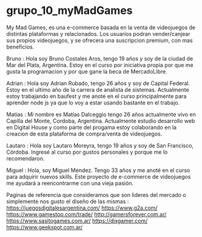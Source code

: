 # grupo_10_myMadGames
My  Mad Games, es una e-commerce basada en la venta de videojuegos de distintas plataformas y relacionados. Los usuarios podran vender/canjear sus propios videojuegos, y se ofrecera una suscripcion premium, con mas beneficios.


Bruno :  Hola soy Bruno Costales Aros, tengo 19 años y soy de la ciudad de Mar del Plata, Argentina. Estoy en el curso por iniciativa propia por que me gusta la programacion y por que gane la beca de MercadoLibre.


Adrian : Hola soy Adrian Rubado, tengo 26 años y soy de Capital Federal. Estoy en el ultimo año de la carrera de analista de sistemas. Actualmente estoy trabajando en baufest y me anote en el curso principalmente para aprender node js ya que lo voy a estar usando bastante en el trabajo.



Matias : Mi nombre es Matías Dalceggio tengo 26 años actualmente vivo en Capilla del Monte, Cordoba, Argentina. Actualmente estudio desarrollo web en Digital House y como parte del progama estoy colaborando en la creacion de esta plataforma de compra/venta de videojuegos.




Lautaro : Hola soy Lautaro Moreyra, tengo 19 años y soy de San Francisco, Córdoba. Ingresé al curso por gustos personales y porque me lo recomendaron.




Miguel : Hola, soy Miguel Mendez. Tengo 33 años y me anoté en el curso para adquirir nuevos skills. Este proyecto de e-commerce de videojuegos me ayudará a reencontrarme con una vieja pasión.



Paginas de referencia que consideramos que son lideres del mercado o simplemente nos gusto el diseño de las mismas :
    https://juegosdigitalesargentina.com/
    https://www.g2a.com/
    https://www.gamestop.com/trade/
    http://gamersforever.com.ar/
    https://www.sasitogames.com.ar/
    https://dixgamer.com/
    https://www.geekspot.com.ar/
